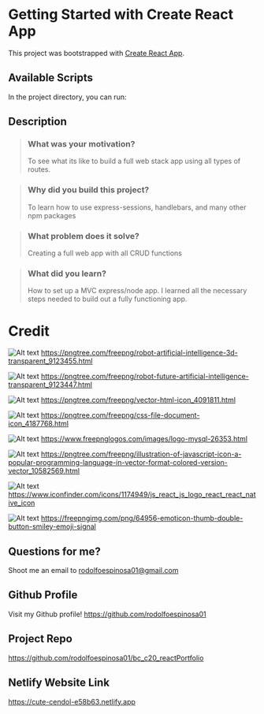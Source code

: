 # Getting Started with Create React App

This project was bootstrapped with [Create React App](https://github.com/facebook/create-react-app).

## Available Scripts

In the project directory, you can run:

## Description

> ### What was your motivation?
>
> To see what its like to build a full web stack app using all types of routes.

> ### Why did you build this project?
>
> To learn how to use express-sessions, handlebars, and many other npm packages

> ### What problem does it solve?
>
> Creating a full web app with all CRUD functions

> ### What did you learn?
>
> How to set up a MVC express/node app. I learned all the necessary steps needed to build out a fully functioning app.

# Credit

![Alt text](src/assets/pngTree_robot1.png)
https://pngtree.com/freepng/robot-artificial-intelligence-3d-transparent_9123455.html

![Alt text](src/assets/pngTree_robot2.png)
https://pngtree.com/freepng/robot-future-artificial-intelligence-transparent_9123447.html

![Alt text](src/assets/pngTree_html.png)
https://pngtree.com/freepng/vector-html-icon_4091811.html

![Alt text](src/assets/pngTree_css.png)
https://pngtree.com/freepng/css-file-document-icon_4187768.html

![Alt text](src/assets/freepnglogos_mysql.png)
https://www.freepnglogos.com/images/logo-mysql-26353.html

![Alt text](src/assets/pngTree_javascript.png)
https://pngtree.com/freepng/illustration-of-javascript-icon-a-popular-programming-language-in-vector-format-colored-version-vector_10582569.html

![Alt text](src/assets/pngTree_css.png)
https://www.iconfinder.com/icons/1174949/js_react_js_logo_react_react_native_icon

![Alt text](src/assets/me_edit.png)
https://freepngimg.com/png/64956-emoticon-thumb-double-button-smiley-emoji-signal

## Questions for me?

Shoot me an email to rodolfoespinosa01@gmail.com

## Github Profile

Visit my Github profile!
https://github.com/rodolfoespinosa01

## Project Repo

https://github.com/rodolfoespinosa01/bc_c20_reactPortfolio

## Netlify Website Link

https://cute-cendol-e58b63.netlify.app
